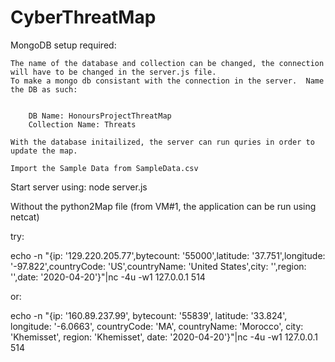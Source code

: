 # CyberThreatMap

MongoDB setup required:

    The name of the database and collection can be changed, the connection will have to be changed in the server.js file.
    To make a mongo db consistant with the connection in the server.  Name the DB as such:


        DB Name: HonoursProjectThreatMap
        Collection Name: Threats

    With the database initailized, the server can run quries in order to update the map.

    Import the Sample Data from SampleData.csv

Start server using: node server.js

Without the python2Map file (from VM#1, the application can be run using netcat)

try:

echo -n "{ip: '129.220.205.77',bytecount: '55000',latitude: '37.751',longitude: '-97.822',countryCode: 'US',countryName: 'United States',city: '',region: '',date: '2020-04-20'}"|nc -4u -w1 127.0.0.1 514

or:

echo -n "{ip: '160.89.237.99', bytecount: '55839', latitude: '33.824', longitude: '-6.0663', countryCode: 'MA', countryName: 'Morocco', city: 'Khemisset', region: 'Khemisset', date: '2020-04-20'}"|nc -4u -w1 127.0.0.1 514

